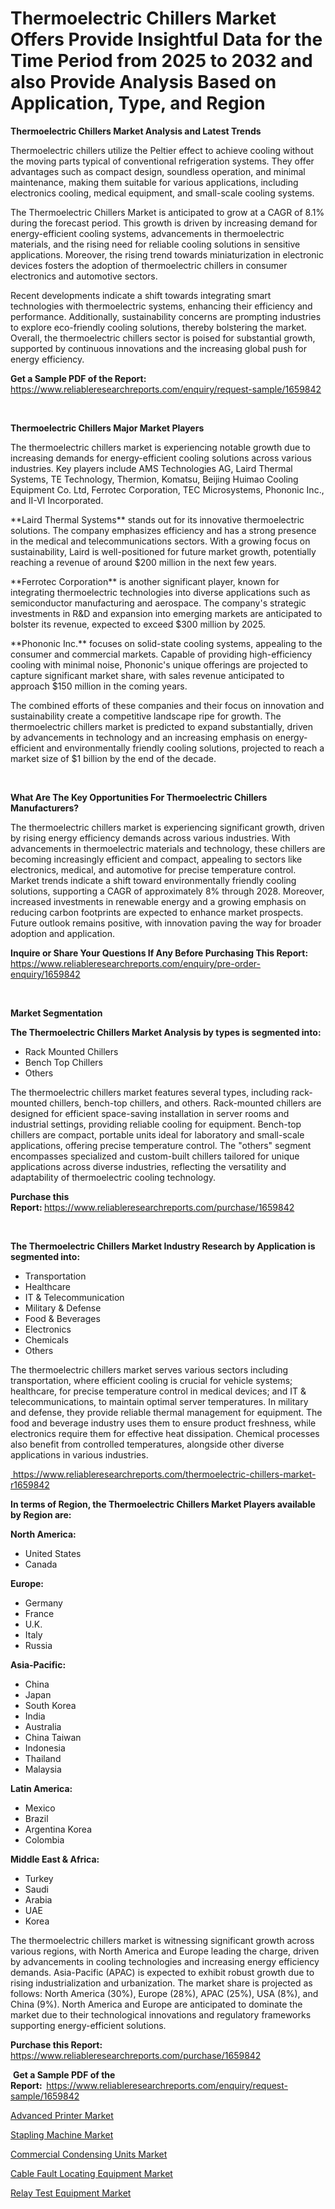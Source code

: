 <p><h1>Thermoelectric Chillers Market Offers Provide Insightful Data for the Time Period from 2025 to 2032 and also Provide Analysis Based on Application, Type, and Region</h1></p><p><strong>Thermoelectric Chillers Market Analysis and Latest Trends</strong></p>
<p><p>Thermoelectric chillers utilize the Peltier effect to achieve cooling without the moving parts typical of conventional refrigeration systems. They offer advantages such as compact design, soundless operation, and minimal maintenance, making them suitable for various applications, including electronics cooling, medical equipment, and small-scale cooling systems.</p><p>The Thermoelectric Chillers Market is anticipated to grow at a CAGR of 8.1% during the forecast period. This growth is driven by increasing demand for energy-efficient cooling systems, advancements in thermoelectric materials, and the rising need for reliable cooling solutions in sensitive applications. Moreover, the rising trend towards miniaturization in electronic devices fosters the adoption of thermoelectric chillers in consumer electronics and automotive sectors.</p><p>Recent developments indicate a shift towards integrating smart technologies with thermoelectric systems, enhancing their efficiency and performance. Additionally, sustainability concerns are prompting industries to explore eco-friendly cooling solutions, thereby bolstering the market. Overall, the thermoelectric chillers sector is poised for substantial growth, supported by continuous innovations and the increasing global push for energy efficiency.</p></p>
<p><strong>Get a Sample PDF of the Report:&nbsp;</strong> <a href="https://www.reliableresearchreports.com/enquiry/request-sample/1659842?utm_campaign=36&utm_medium=2&utm_source=Github&utm_content=ia&utm_term=20022025&utm_id=thermoelectric-chillers">https://www.reliableresearchreports.com/enquiry/request-sample/1659842</a></p>
<p>&nbsp;</p>
<p><strong>Thermoelectric Chillers Major Market Players</strong></p>
<p><p>The thermoelectric chillers market is experiencing notable growth due to increasing demands for energy-efficient cooling solutions across various industries. Key players include AMS Technologies AG, Laird Thermal Systems, TE Technology, Thermion, Komatsu, Beijing Huimao Cooling Equipment Co. Ltd, Ferrotec Corporation, TEC Microsystems, Phononic Inc., and II-VI Incorporated.</p><p>**Laird Thermal Systems** stands out for its innovative thermoelectric solutions. The company emphasizes efficiency and has a strong presence in the medical and telecommunications sectors. With a growing focus on sustainability, Laird is well-positioned for future market growth, potentially reaching a revenue of around $200 million in the next few years.</p><p>**Ferrotec Corporation** is another significant player, known for integrating thermoelectric technologies into diverse applications such as semiconductor manufacturing and aerospace. The company's strategic investments in R&D and expansion into emerging markets are anticipated to bolster its revenue, expected to exceed $300 million by 2025.</p><p>**Phononic Inc.** focuses on solid-state cooling systems, appealing to the consumer and commercial markets. Capable of providing high-efficiency cooling with minimal noise, Phononic's unique offerings are projected to capture significant market share, with sales revenue anticipated to approach $150 million in the coming years.</p><p>The combined efforts of these companies and their focus on innovation and sustainability create a competitive landscape ripe for growth. The thermoelectric chillers market is predicted to expand substantially, driven by advancements in technology and an increasing emphasis on energy-efficient and environmentally friendly cooling solutions, projected to reach a market size of $1 billion by the end of the decade.</p></p>
<p>&nbsp;</p>
<p><strong>What Are The Key Opportunities For Thermoelectric Chillers Manufacturers?</strong></p>
<p><p>The thermoelectric chillers market is experiencing significant growth, driven by rising energy efficiency demands across various industries. With advancements in thermoelectric materials and technology, these chillers are becoming increasingly efficient and compact, appealing to sectors like electronics, medical, and automotive for precise temperature control. Market trends indicate a shift toward environmentally friendly cooling solutions, supporting a CAGR of approximately 8% through 2028. Moreover, increased investments in renewable energy and a growing emphasis on reducing carbon footprints are expected to enhance market prospects. Future outlook remains positive, with innovation paving the way for broader adoption and application.</p></p>
<p><strong>Inquire or Share Your Questions If Any Before Purchasing This Report:</strong> <a href="https://www.reliableresearchreports.com/enquiry/pre-order-enquiry/1659842?utm_campaign=36&utm_medium=2&utm_source=Github&utm_content=ia&utm_term=20022025&utm_id=thermoelectric-chillers">https://www.reliableresearchreports.com/enquiry/pre-order-enquiry/1659842</a></p>
<p>&nbsp;</p>
<p><strong>Market Segmentation</strong></p>
<p><strong>The Thermoelectric Chillers Market Analysis by types is segmented into:</strong></p>
<p><ul><li>Rack Mounted Chillers</li><li>Bench Top Chillers</li><li>Others</li></ul></p>
<p><p>The thermoelectric chillers market features several types, including rack-mounted chillers, bench-top chillers, and others. Rack-mounted chillers are designed for efficient space-saving installation in server rooms and industrial settings, providing reliable cooling for equipment. Bench-top chillers are compact, portable units ideal for laboratory and small-scale applications, offering precise temperature control. The "others" segment encompasses specialized and custom-built chillers tailored for unique applications across diverse industries, reflecting the versatility and adaptability of thermoelectric cooling technology.</p></p>
<p><strong>Purchase this Report:&nbsp;</strong><a href="https://www.reliableresearchreports.com/purchase/1659842?utm_campaign=36&utm_medium=2&utm_source=Github&utm_content=ia&utm_term=20022025&utm_id=thermoelectric-chillers">https://www.reliableresearchreports.com/purchase/1659842</a></p>
<p>&nbsp;</p>
<p><strong>The Thermoelectric Chillers Market Industry Research by Application is segmented into:</strong></p>
<p><ul><li>Transportation</li><li>Healthcare</li><li>IT & Telecommunication</li><li>Military & Defense</li><li>Food & Beverages</li><li>Electronics</li><li>Chemicals</li><li>Others</li></ul></p>
<p><p>The thermoelectric chillers market serves various sectors including transportation, where efficient cooling is crucial for vehicle systems; healthcare, for precise temperature control in medical devices; and IT & telecommunications, to maintain optimal server temperatures. In military and defense, they provide reliable thermal management for equipment. The food and beverage industry uses them to ensure product freshness, while electronics require them for effective heat dissipation. Chemical processes also benefit from controlled temperatures, alongside other diverse applications in various industries.</p></p>
<p><a href="https://www.reliableresearchreports.com/thermoelectric-chillers-market-r1659842?utm_campaign=36&utm_medium=2&utm_source=Github&utm_content=ia&utm_term=20022025&utm_id=thermoelectric-chillers">&nbsp;https://www.reliableresearchreports.com/thermoelectric-chillers-market-r1659842</a></p>
<p><strong>In terms of Region, the Thermoelectric Chillers Market Players available by Region are:</strong></p>
<p>
    <p> <strong> North America: </strong>
        <ul>
            <li>United States</li>
            <li>Canada</li>
        </ul>
        </p> 
    <p> <strong> Europe: </strong>
        <ul>
            <li>Germany</li>
            <li>France</li>
            <li>U.K.</li>
            <li>Italy</li>
            <li>Russia</li>
        </ul>
        </p> 
    <p> <strong> Asia-Pacific: </strong>
        <ul>
            <li>China</li>
            <li>Japan</li>
            <li>South Korea</li>
            <li>India</li>
            <li>Australia</li>
            <li>China Taiwan</li>
            <li>Indonesia</li>
            <li>Thailand</li>
            <li>Malaysia</li>
        </ul>
        </p> 
    <p> <strong> Latin America: </strong>
        <ul>
            <li>Mexico</li>
            <li>Brazil</li>
            <li>Argentina Korea</li>
            <li>Colombia</li>
        </ul>
        </p> 
    <p> <strong> Middle East & Africa: </strong>
        <ul>
            <li>Turkey</li>
            <li>Saudi</li>
            <li>Arabia</li>
            <li>UAE</li>
            <li>Korea</li>
        </ul>
    </p>
    </p>
<p><p>The thermoelectric chillers market is witnessing significant growth across various regions, with North America and Europe leading the charge, driven by advancements in cooling technologies and increasing energy efficiency demands. Asia-Pacific (APAC) is expected to exhibit robust growth due to rising industrialization and urbanization. The market share is projected as follows: North America (30%), Europe (28%), APAC (25%), USA (8%), and China (9%). North America and Europe are anticipated to dominate the market due to their technological innovations and regulatory frameworks supporting energy-efficient solutions.</p></p>
<p><strong>Purchase this Report: </strong><a href="https://www.reliableresearchreports.com/purchase/1659842?utm_campaign=36&utm_medium=2&utm_source=Github&utm_content=ia&utm_term=20022025&utm_id=thermoelectric-chillers">https://www.reliableresearchreports.com/purchase/1659842</a></p>
<p>&nbsp;<strong>Get a Sample PDF of the Report:&nbsp;&nbsp;</strong><a href="https://www.reliableresearchreports.com/enquiry/request-sample/1659842?utm_campaign=36&utm_medium=2&utm_source=Github&utm_content=ia&utm_term=20022025&utm_id=thermoelectric-chillers">https://www.reliableresearchreports.com/enquiry/request-sample/1659842</a></p>
<p><strong></strong></p>
<p><p><a href="https://github.com/iroldilom/Market-Research-Report-List-1/blob/main/advanced-printer-market.md?utm_campaign=36&utm_medium=2&utm_source=Github&utm_content=ia&utm_term=20022025&utm_id=thermoelectric-chillers">Advanced Printer Market</a></p><p><a href="https://github.com/moazugavate/Market-Research-Report-List-1/blob/main/stapling-machine-market.md?utm_campaign=36&utm_medium=2&utm_source=Github&utm_content=ia&utm_term=20022025&utm_id=thermoelectric-chillers">Stapling Machine Market</a></p><p><a href="https://github.com/slmagaddam/Market-Research-Report-List-1/blob/main/commercial-condensing-units-market.md?utm_campaign=36&utm_medium=2&utm_source=Github&utm_content=ia&utm_term=20022025&utm_id=thermoelectric-chillers">Commercial Condensing Units Market</a></p><p><a href="https://github.com/pidlisseas/Market-Research-Report-List-1/blob/main/cable-fault-locating-equipment-market.md?utm_campaign=36&utm_medium=2&utm_source=Github&utm_content=ia&utm_term=20022025&utm_id=thermoelectric-chillers">Cable Fault Locating Equipment Market</a></p><p><a href="https://github.com/chkrselia/Market-Research-Report-List-1/blob/main/relay-test-equipment-market.md?utm_campaign=36&utm_medium=2&utm_source=Github&utm_content=ia&utm_term=20022025&utm_id=thermoelectric-chillers">Relay Test Equipment Market</a></p></p>